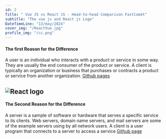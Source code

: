 ```yaml
---
id: 2
Title: " Vue JS vs React JS - Head-to-head Comparison FastComet"
subtitle: "The vue js and React js Logo"
DateTimeLine: "13/may/2024"
cover_img: "/ReactVue.jpg"
profile_img: "/cc.png"
---
```


#### The first Reason for the Difference

A user is an individual who interacts with a product or service in some way. They are usually the end consumer of the product or service. A client is typically an organization or business that purchases or contracts a product or service from another organization.
[Github pages](https://github.com/ugwucollins/Blog_Post)

## ![React logo](/image.png)

#### The Second Reason for the Difference

A server is a sample of software or hardware that serves a specific service to its clients. Web servers, domain name servers, and mail servers are some of the example servers using by all network users. A client is a user program that connects to a server to access a service
[Github page](https://github.com/ugwucollins/Blog_Post)
